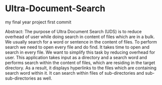 # Ultra-Document-Search
my final year project
first commit

Abstract:
The purpose of Ultra Document Search (UDS) is to reduce overhead of user while doing search in content of files which are in a bulk.
We usually search for a word or sentence in the content of files. To perform search we need to open every file and do find. It takes time to open and search in every file. We want to simplify this task by reducing overhead for user. This application takes input as a directory and a search word and performs search within the content of files, which are residing in the target directory. As a result, it displays hyperlinks to the files which are containing search word within it. It can search within files of sub-directories and sub-sub-directories as well.
